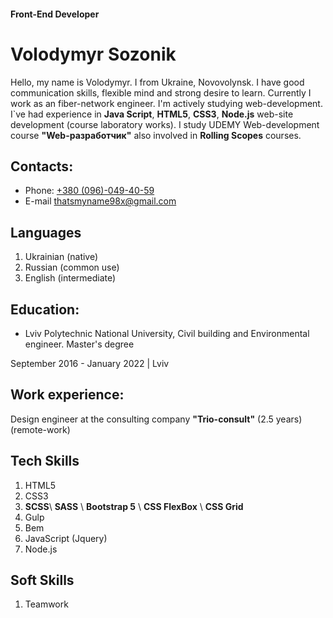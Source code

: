 #### Front-End Developer

# Volodymyr Sozonik
Hello, my name is Volodymyr. I from Ukraine, Novovolynsk.
I have good communication skills, flexible mind and strong desire to learn. 
Currently I work as an fiber-network engineer. I'm actively studying web-development. 
I`ve had experience in **Java Script**, **HTML5**, **CSS3**, **Node.js** web-site development (course laboratory works). 
I study UDEMY Web-development course **"Web-разработчик"** also involved in **Rolling Scopes** courses.
## Contacts: 
* Phone: [+380 (096)-049-40-59](380960494059)
* E-mail [thatsmyname98x@gmail.com](thatsmyname98x@gmail.com)
## Languages
1. Ukrainian (native)
2. Russian (common use)
3. English (intermediate)
## Education:
- Lviv Polytechnic National University, Civil building and Environmental engineer. Master's degree

September 2016 - January 2022 | Lviv 
## Work experience:
Design engineer at the consulting company **"Trio-consult"** (2.5 years) (remote-work)
## Tech Skills
1. HTML5
2. CSS3
3. __SCSS__\ __SASS__ \ __Bootstrap 5__ \ __CSS FlexBox__ \ __CSS Grid__
4. Gulp
5. Bem
6. JavaScript (Jquery)
7. Node.js
## Soft Skills
1. Teamwork
